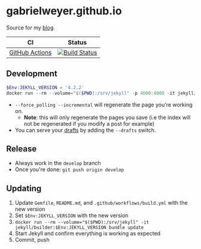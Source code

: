 # gabrielweyer.github.io

Source for my [blog][blog].

| CI | Status |
| --- | --- |
| [GitHub Actions][github-actions] | [![Build Status][github-actions-shield]][github-actions] |

## Development

```powershell
$Env:JEKYLL_VERSION = '4.2.2'
docker run --rm --volume="$($PWD):/srv/jekyll" -p 4000:4000 -it jekyll/builder:$Env:JEKYLL_VERSION jekyll serve --force_polling --incremental --drafts
```

- `--force_polling --incremental` will regenerate the page you're working on.
  - **Note**: this will only regenerate the pages you save (i.e the index will not be regenerated if you modify a post for example)
- You can serve your [drafts][working-with-drafts] by adding the `--drafts` switch.

## Release

- Always work in the `develop` branch
- Once you're done: `git push origin develop`

## Updating

1. Update `Gemfile`, `README.md`, and `.github/workflows/build.yml` with the new version
1. Set `$Env:JEKYLL_VERSION` with the new version
1. `docker run --rm --volume="$($PWD):/srv/jekyll" -it jekyll/builder:$Env:JEKYLL_VERSION bundle update`
1. Start Jekyll and confirm everything is working as expected
1. Commit, push

[blog]: https://gabrielweyer.net/
[github-actions]: https://github.com/gabrielweyer/gabrielweyer.github.io/actions/workflows/build.yml
[github-actions-shield]: https://github.com/gabrielweyer/gabrielweyer.github.io/actions/workflows/build.yml/badge.svg
[working-with-drafts]: https://jekyllrb.com/docs/drafts/
